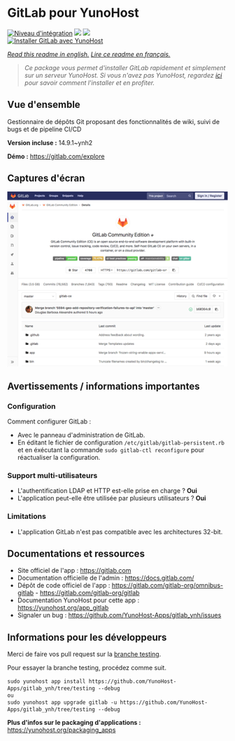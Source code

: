 # GitLab pour YunoHost

[![Niveau d'intégration](https://dash.yunohost.org/integration/gitlab.svg)](https://dash.yunohost.org/appci/app/gitlab) ![](https://ci-apps.yunohost.org/ci/badges/gitlab.status.svg) ![](https://ci-apps.yunohost.org/ci/badges/gitlab.maintain.svg)  
[![Installer GitLab avec YunoHost](https://install-app.yunohost.org/install-with-yunohost.svg)](https://install-app.yunohost.org/?app=gitlab)

*[Read this readme in english.](./README.md)*
*[Lire ce readme en français.](./README_fr.md)*

> *Ce package vous permet d'installer GitLab rapidement et simplement sur un serveur YunoHost.
Si vous n'avez pas YunoHost, regardez [ici](https://yunohost.org/#/install) pour savoir comment l'installer et en profiter.*

## Vue d'ensemble

Gestionnaire de dépôts Git proposant des fonctionnalités de wiki, suivi de bugs et de pipeline CI/CD

**Version incluse :** 14.9.1~ynh2

**Démo :** https://gitlab.com/explore

## Captures d'écran

![](./doc/screenshots/GitLab_running_11.0_(2018-07).png)

## Avertissements / informations importantes

### Configuration

Comment configurer GitLab :

- Avec le panneau d'administration de GitLab.
- En éditant le fichier de configuration `/etc/gitlab/gitlab-persistent.rb` et en éxécutant la commande `sudo gitlab-ctl reconfigure` pour réactualiser la configuration.

### Support multi-utilisateurs

* L'authentification LDAP et HTTP est-elle prise en charge ? **Oui**
* L'application peut-elle être utilisée par plusieurs utilisateurs ? **Oui**

### Limitations

* L'application GitLab n'est pas compatible avec les architectures 32-bit.

## Documentations et ressources

* Site officiel de l'app : https://gitlab.com
* Documentation officielle de l'admin : https://docs.gitlab.com/
* Dépôt de code officiel de l'app : https://gitlab.com/gitlab-org/omnibus-gitlab - https://gitlab.com/gitlab-org/gitlab
* Documentation YunoHost pour cette app : https://yunohost.org/app_gitlab
* Signaler un bug : https://github.com/YunoHost-Apps/gitlab_ynh/issues

## Informations pour les développeurs

Merci de faire vos pull request sur la [branche testing](https://github.com/YunoHost-Apps/gitlab_ynh/tree/testing).

Pour essayer la branche testing, procédez comme suit.
```
sudo yunohost app install https://github.com/YunoHost-Apps/gitlab_ynh/tree/testing --debug
ou
sudo yunohost app upgrade gitlab -u https://github.com/YunoHost-Apps/gitlab_ynh/tree/testing --debug
```

**Plus d'infos sur le packaging d'applications :** https://yunohost.org/packaging_apps